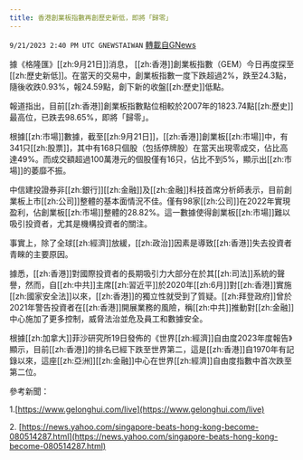 ```yaml
---
title: 香港創業板指數再創歷史新低，即將「歸零」
---
```

`9/21/2023 2:40 PM UTC GNEWSTAIWAN` [轉載自GNews](https://gnews.org/articles/1721992)



據《格隆匯》[[zh:9月21日]]消息， [[zh:香港]]創業板指數（GEM）今日再度探至[[zh:歷史新低]]。在當天的交易中，創業板指數一度下跌超過2%，跌至24.3點，隨後收跌0.93%，報24.59點，創下新的收盤[[zh:歷史]]低點。  

報道指出，目前[[zh:香港]]創業板指數點位相較於2007年的1823.74點[[zh:歷史]]最高位，已跌去98.65%，即將「歸零」。

  

根據[[zh:市場]]數據，截至[[zh:9月21日]]，[[zh:香港]]創業板[[zh:市場]]中，有341只[[zh:股票]]，其中有168只個股（包括停牌股）在當天出現零成交，佔比高達49%。而成交額超過100萬港元的個股僅有16只，佔比不到5%，顯示出[[zh:市場]]的萎靡不振。

  

中信建投證券非[[zh:銀行]][[zh:金融]]及[[zh:金融]]科技首席分析師表示，目前創業板上市[[zh:公司]]整體的基本面情況不佳。僅有98家[[zh:公司]]在2022年實現盈利，佔創業板[[zh:市場]]整體的28.82%。這一數據使得創業板[[zh:市場]]難以吸引投資者，尤其是機構投資者的關注。

  

事實上，除了全球[[zh:經濟]]放緩，[[zh:政治]]因素是導致[[zh:香港]]失去投資者青睞的主要原因。

  

據悉，[[zh:香港]]對國際投資者的長期吸引力大部分在於其[[zh:司法]]系統的聲譽，然而，自[[zh:中共]]主席[[zh:習近平]]於2020年[[zh:6月]]對[[zh:香港]]實施[[zh:國家安全法]]以來，[[zh:香港]]的獨立性就受到了質疑。[[zh:拜登政府]]曾於2021年警告投資者在[[zh:香港]]開展業務的風險，稱[[zh:中共]]推動對[[zh:金融]]中心施加了更多控制，威脅法治並危及員工和數據安全。

  

根據[[zh:加拿大]]菲沙研究所19日發佈的《世界[[zh:經濟]]自由度2023年度報告》顯示，目前[[zh:香港]]的排名已經下跌至世界第二，這是[[zh:香港]]自1970年有記錄以來，這座[[zh:亞洲]][[zh:金融]]中心在世界[[zh:經濟]]自由度指數中首次跌至第二位。

參考新聞：

1.[https://www.gelonghui.com/live](https://www.gelonghui.com/live) 

2\. [https://news.yahoo.com/singapore-beats-hong-kong-become-080514287.html](https://news.yahoo.com/singapore-beats-hong-kong-become-080514287.html)
